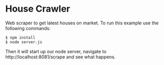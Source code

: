 House Crawler
================

Web scraper to get latest houses on market.
To run this example use the following commands:

``` shell
$ npm install
$ node server.js
```

 Then it will start up our node server, navigate to http://localhost:8081/scrape and see what happens.
